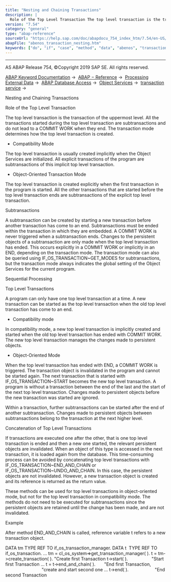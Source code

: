 ```yaml
---
title: "Nesting and Chaining Transactions"
description: |
  Role of the Top Level Transaction The top level transaction is the transaction of the uppermost level. All the transactions started during the top level transaction are subtransactions and do not lead to a COMMIT WORK when they end. The transaction mode determines how the top level transaction is cr
version: "7.54"
category: "general"
type: "abap-reference"
sourceUrl: "https://help.sap.com/doc/abapdocu_754_index_htm/7.54/en-US/abenos_transaction_nesting.htm"
abapFile: "abenos_transaction_nesting.htm"
keywords: ["do", "if", "case", "method", "data", "abenos", "transaction", "nesting"]
---
```


* * *

AS ABAP Release 754, ©Copyright 2019 SAP SE. All rights reserved.

[ABAP Keyword Documentation](https://help.sap.com/doc/abapdocu_754_index_htm/7.54/en-US/abenabap.htm) →  [ABAP − Reference](https://help.sap.com/doc/abapdocu_754_index_htm/7.54/en-US/abenabap_reference.htm) →  [Processing External Data](https://help.sap.com/doc/abapdocu_754_index_htm/7.54/en-US/abenabap_language_external_data.htm) →  [ABAP Database Access](https://help.sap.com/doc/abapdocu_754_index_htm/7.54/en-US/abenabap_sql.htm) →  [Object Services](https://help.sap.com/doc/abapdocu_754_index_htm/7.54/en-US/abenabap_object_services.htm) →  [transaction service](https://help.sap.com/doc/abapdocu_754_index_htm/7.54/en-US/abenabap_object_services_transact.htm) → 

Nesting and Chaining Transactions

Role of the Top Level Transaction

The top level transaction is the transaction of the uppermost level. All the transactions started during the top level transaction are subtransactions and do not lead to a COMMIT WORK when they end. The transaction mode determines how the top level transaction is created.

-   Compatibility Mode

The top level transaction is usually created implicitly when the Object Services are initialized. All explicit transactions of the program are subtransactions of this implicit top level transaction.

-   Object-Oriented Transaction Mode

The top level transaction is created explicitly when the first transaction in the program is started. All the other transactions that are started before the top level transaction ends are subtransactions of the explicit top level transaction.

Subtransactions

A subtransaction can be created by starting a new transaction before another transaction has come to an end. Subtransactions must be ended within the transaction in which they are embedded. A COMMIT WORK is never triggered when a subtransaction ends. Changes to the persistent objects of a subtransaction are only made when the top level transaction has ended. This occurs explicitly in a COMMIT WORK or implicitly in an END, depending on the transaction mode. The transaction mode can also be queried using IF\_OS\_TRANSACTION~GET\_MODES for subtransactions, but the transaction mode always indicates the global setting of the Object Services for the current program.

Sequential Processing

Top Level Transactions

A program can only have one top level transaction at a time. A new transaction can be started as the top level transaction when the old top level transaction has come to an end.

-   Compatibility mode

In compatibility mode, a new top level transaction is implicitly created and started when the old top level transaction has ended with COMMIT WORK. The new top level transaction manages the changes made to persistent objects.

-   Object-Oriented Mode

When the top level transaction has ended with END, a COMMIT WORK is triggered. The transaction object is invalidated in the program and cannot be started again. The next transaction that is started with IF\_OS\_TRANSACTION~START becomes the new top level transaction. A program is without a transaction between the end of the last and the start of the next top level transaction. Changes made to persistent objects before the new transaction was started are ignored.

Within a transaction, further subtransactions can be started after the end of another subtransaction. Changes made to persistent objects between subtransactions belong to the transaction at the next higher level.

Concatenation of Top Level Transactions

If transactions are executed one after the other, that is one top level transaction is ended and then a new one started, the relevant persistent objects are invalidated. When an object of this type is accessed in the next transaction, it is loaded again from the database. This time-consuming process can be avoided by concatenating top level transactions with IF\_OS\_TRANSACTION~END\_AND\_CHAIN or IF\_OS\_TRANSACTION~UNDO\_AND\_CHAIN. In this case, the persistent objects are not invalidated. However, a new transaction object is created and its reference is returned as the return value.

These methods can be used for top level transactions in object-oriented mode, but not for the top level transaction in compatibility mode. The methods do not need to be executed for subtransactions since the persistent objects are retained until the change has been made, and are not invalidated.

Example

After method END\_AND\_CHAIN is called, reference variable t refers to a new transaction object.

DATA tm TYPE REF TO if\_os\_transaction\_manager.
DATA t  TYPE REF TO if\_os\_transaction.
...
tm = cl\_os\_system=>get\_transaction\_manager( ).
t = tm->create\_transaction( ). "Create first Transaction
t->start( ).                   "Start first Transaction
...
t = t->end\_and\_chain( ).       "End first Transaction,
                               "create and start second one
...
t->end( ).                     "End second Transaction